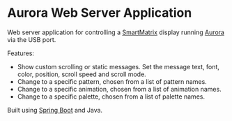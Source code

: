 # Aurora Web Server Application
Web server application for controlling a [SmartMatrix](http://kck.st/1RUlTfb) display running [Aurora](https://github.com/pixelmatix/aurora) via the USB port.

Features:

* Show custom scrolling or static messages.  Set the message text, font, color, position, scroll speed and scroll mode.
* Change to a specific pattern, chosen from a list of pattern names.
* Change to a specific animation, chosen from a list of animation names.
* Change to a specific palette, chosen from a list of palette names.

Built using [Spring Boot](http://projects.spring.io/spring-boot/) and Java.
